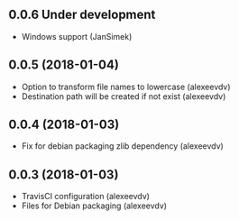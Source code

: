 0.0.6 Under development
-----------------------
- Windows support (JanSimek)

0.0.5 (2018-01-04)
-----------------------
- Option to transform file names to lowercase (alexeevdv)
- Destination path will be created if not exist (alexeevdv)

0.0.4 (2018-01-03)
-----------------------
- Fix for debian packaging zlib dependency (alexeevdv)

0.0.3 (2018-01-03)
-----------------------
- TravisCI configuration (alexeevdv)
- Files for Debian packaging (alexeevdv)
